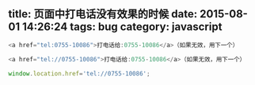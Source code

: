 title: 页面中打电话没有效果的时候
date: 2015-08-01 14:26:24
tags: bug
category: javascript
---
```javascript
<a href="tel:0755-10086">打电话给:0755-10086</a>（如果无效，用下一个）

<a href="tel://0755-10086">打电话给:0755-10086</a>（如果无效，用下一个）

window.location.href='tel://0755-10086';
```